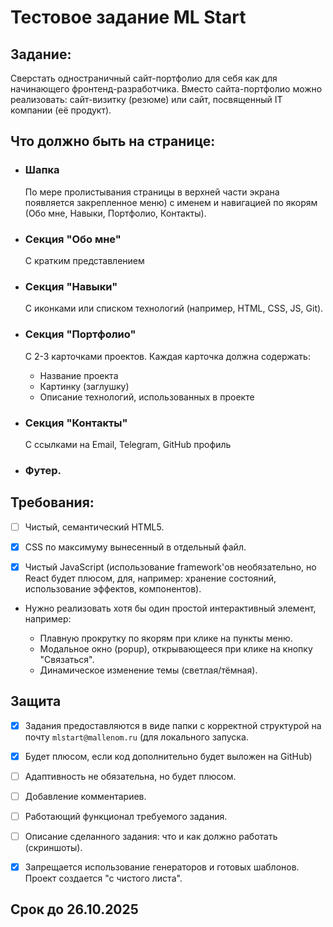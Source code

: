 # Тестовое задание ML Start

## Задание:

Сверстать одностраничный сайт-портфолио для себя как для начинающего фронтенд-разработчика. Вместо сайта-портфолио можно реализовать: сайт-визитку (резюме) или сайт, посвященный IT компании (её продукт).

## Что должно быть на странице:

- ### Шапка 
    По мере пролистывания страницы в верхней части экрана появляется закрепленное меню) с именем и навигацией по якорям (Обо мне, Навыки, Портфолио, Контакты).

- ### Секция "Обо мне"
    C кратким представлением

- ### Секция "Навыки"
    C иконками или списком технологий (например, HTML, CSS, JS, Git).

- ### Секция "Портфолио"
    С 2-3 карточками проектов. Каждая карточка должна содержать:
    - Название проекта
    - Картинку (заглушку)
    - Описание технологий, использованных в проекте

- ### Секция "Контакты"
    С ссылками на Email, Telegram, GitHub профиль

- ### Футер.


## Требования:

- [ ] Чистый, семантический HTML5.

- [x] CSS по максимуму вынесенный в отдельный файл.

- [x] Чистый JavaScript (использование framework'ов необязательно, но React будет плюсом, для, например: хранение состояний, использование эффектов, компонентов).

- Нужно реализовать хотя бы один простой интерактивный элемент, например:

    - Плавную прокрутку по якорям при клике на пункты меню.
    - Модальное окно (popup), открывающееся при клике на кнопку "Связаться".
    - Динамическое изменение темы (светлая/тёмная).

## Защита

- [x] Задания предоставляются в виде папки с корректной структурой на почту `mlstart@mallenom.ru` (для локального запуска.

- [x] Будет плюсом, если код дополнительно будет выложен на GitHub)

- [ ] Адаптивность не обязательна, но будет плюсом.

- [ ] Добавление комментариев.

- [ ] Работающий функционал требуемого задания.

- [ ] Описание сделанного задания: что и как должно работать (скриншоты).

- [x] Запрещается использование генераторов и готовых шаблонов. Проект создается "с чистого листа".

## Срок до 26.10.2025
